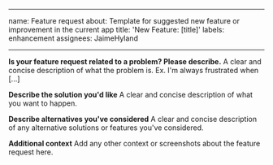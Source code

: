 
---
name: Feature request
about: Template for suggested new feature or improvement in the current app
title: 'New Feature: [title]'
labels: enhancement
assignees: JaimeHyland

---

**Is your feature request related to a problem? Please describe.**
A clear and concise description of what the problem is. Ex. I'm always frustrated when [...]

**Describe the solution you'd like**
A clear and concise description of what you want to happen.

**Describe alternatives you've considered**
A clear and concise description of any alternative solutions or features you've considered.

**Additional context**
Add any other context or screenshots about the feature request here.
